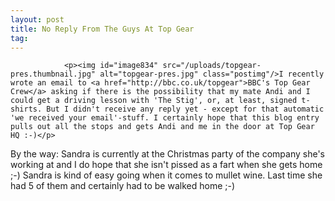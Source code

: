 ```yaml
---
layout: post
title: No Reply From The Guys At Top Gear
tag: 
---
```



                <p><img id="image834" src="/uploads/topgear-pres.thumbnail.jpg" alt="topgear-pres.jpg" class="postimg"/>I recently wrote an email to <a href="http://bbc.co.uk/topgear">BBC's Top Gear Crew</a> asking if there is the possibility that my mate Andi and I could get a driving lesson with 'The Stig', or, at least, signed t-shirts. But I didn't receive any reply yet - except for that automatic 'we received your email'-stuff. I certainly hope that this blog entry pulls out all the stops and gets Andi and me in the door at Top Gear HQ :-)</p>
<p>By the way: Sandra is currently at the Christmas party of the company she's working at and I do hope that she isn't pissed as a fart when she gets home ;-) Sandra is kind of easy going when it comes to mullet wine. Last time she had 5 of them and certainly had to be walked home ;-)</p>
            
